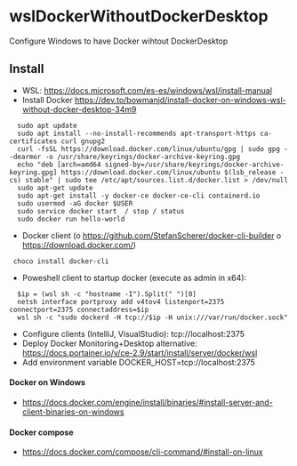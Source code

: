 # wslDockerWithoutDockerDesktop
Configure Windows to have Docker wihtout DockerDesktop

## Install
- WSL: https://docs.microsoft.com/es-es/windows/wsl/install-manual
- Install Docker https://dev.to/bowmanjd/install-docker-on-windows-wsl-without-docker-desktop-34m9
```
  sudo apt update
  sudo apt install --no-install-recommends apt-transport-https ca-certificates curl gnupg2
  curl -fsSL https://download.docker.com/linux/ubuntu/gpg | sudo gpg --dearmor -o /usr/share/keyrings/docker-archive-keyring.gpg
  echo "deb [arch=amd64 signed-by=/usr/share/keyrings/docker-archive-keyring.gpg] https://download.docker.com/linux/ubuntu $(lsb_release -cs) stable" | sudo tee /etc/apt/sources.list.d/docker.list > /dev/null
  sudo apt-get update
  sudo apt-get install -y docker-ce docker-ce-cli containerd.io
  sudo usermod -aG docker $USER
  sudo service docker start  / stop / status
  sudo docker run hello-world
```

- Docker client (o https://github.com/StefanScherer/docker-cli-builder o https://download.docker.com/)
```
 choco install docker-cli
```

- Poweshell client to startup docker (execute as admin in x64):
```
  $ip = (wsl sh -c "hostname -I").Split(" ")[0]
  netsh interface portproxy add v4tov4 listenport=2375 connectport=2375 connectaddress=$ip
  wsl sh -c "sudo dockerd -H tcp://$ip -H unix:///var/run/docker.sock"
```

- Configure clients (IntelliJ, VisualStudio): tcp://localhost:2375
- Deploy Docker Monitoring+Desktop alternative: https://docs.portainer.io/v/ce-2.9/start/install/server/docker/wsl 
- Add environment variable DOCKER_HOST=tcp://localhost:2375

#### Docker on Windows
- https://docs.docker.com/engine/install/binaries/#install-server-and-client-binaries-on-windows

#### Docker compose
- https://docs.docker.com/compose/cli-command/#install-on-linux
